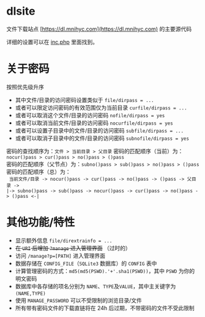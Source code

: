# dlsite
文件下载站点 [https://dl.mnihyc.com](https://dl.mnihyc.com) 的主要源代码  

详细的设置可以在 [inc.php](https://github.com/mnihyc/dlsite/blob/master/inc.php) 里面找到。
# 关于密码
按照优先级升序  
* 其中文件/目录的访问密码设置类似于 ```file/dirpass = ...```  
* 或者可以限定访问密码的有效范围仅为当前目录 ```curfile/dirpass = ...```  
* 或者可以取消这个文件/目录的访问密码 ```nofile/dirpass = yes```  
* 或者可以取消当前文件/目录的访问密码 ```nocurfile/dirpass = yes```  
* 或者可以设置子目录中的文件/目录的访问密码 ```subfile/dirpass = ...```  
* 或者可以取消子目录中的文件/目录的访问密码 ```subnofile/dirpass = yes```  

密码的查找顺序为：```文件 > 当前目录 > 父目录``` 
密码的匹配顺序（当前）为：```nocur()pass > cur()pass > no()pass > ()pass```  
密码的匹配顺序（父节点）为：```subno()pass > sub()pass > no()pass > ()pass```  
密码的匹配顺序（总）为：  
``` 当前文件/目录 -> nocur()pass -> cur()pass -> no()pass -> ()pass -> 父目录 ->```  
```|-> subno()pass -> sub()pass -> nocur()pass -> cur()pass -> no()pass -> ()pass <-|```  
# 其他功能/特性
* 显示额外信息 ```file/dirextrainfo = ...```  
* ~~在 ```URI``` 后增加 ```?manage``` 进入管理界面~~ （过时的）  
* 访问 ```/manage?p=[PATH]``` 进入管理界面
* 数据存储在 ```CONFIG_FILE```（```SQLite3``` 数据库）的 ```CONFIG``` 表中  
* 计算管理密码的方式：```md5(md5(PSWD).'+'.sha1(PSWD))```，其中 ```PSWD``` 为你的明文密码  
* 数据库中各存储的项名分别为 ```NAME```、```TYPE```及```VALUE```，其中主关键字为 ```(NAME,TYPE)```  
* 使用 ```MANAGE_PASSWORD``` 可以不受限制的浏览目录/文件  
* 所有带有密码文件的下载直链将在 24h 后过期，不带密码的文件不受此限制